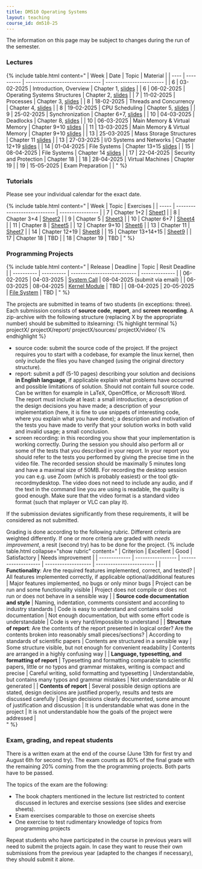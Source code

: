 ```yaml
---
title: DM510 Operating Systems
layout: teaching
course_id: dm510-25
---
```


The information on this page may be subject to changes during the run of the semester.
### Lectures

{% include table.html content="
| Week |   Date     |              Topic              | Material                 |
| ---- | ---------- | ------------------------------- | ------------------------ |
| 6    | 03-02-2025 | Introduction, Overview          | Chapter 1, [slides](lecture1.pdf) |
| 6    | 06-02-2025 | Operating Systems Structures    | Chapter 2, [slides](lecture2.pdf) |
| 7    | 11-02-2025 | Processes                       | Chapter 3, [slides](lecture3.pdf) |
| 8    | 18-02-2025 | Threads and Concurrency         | Chapter 4, [slides](lecture4.pdf) |
| 8    | 19-02-2025 | CPU Scheduling                  | Chapter 5, [slides](lecture5.pdf) |
| 9    | 25-02-2025 | Synchronization                 | Chapter 6+7, [slides](lecture6.pdf) |
| 10   | 04-03-2025 | Deadlocks                       | Chapter 8, [slides](lecture7.pdf) |
| 10   | 06-03-2025 | Main Memory & Virtual Memory    | Chapter 9+10 [slides](lecture8.pdf) |
| 11   | 13-03-2025 | Main Memory & Virtual Memory    | Chapter 9+10 [slides](lecture9.pdf) |
| 13   | 25-03-2025 | Mass Storage Structures         | Chapter 11 [slides](lecture10.pdf) |
| 13   | 27-03-2025 | I/O Systems and Networks        | Chapter 12+19 [slides](lecture11.pdf) |
| 14   | 01-04-2025 | File Systems                    | Chapter 13+15 [slides](lecture12.pdf) |
| 15   | 08-04-2025 | File Systems                    | Chapter 14  [slides](lecture13.pdf) |
| 17   | 22-04-2025 | Security and Protection         | Chapter 18               |
| 18   | 28-04-2025 | Virtual Machines                | Chapter 19               |
| 19   | 15-05-2025 | Exam Preparation                |                          |
" %}


### Tutorials
Please see your individual calendar for the exact date.


{% include table.html content="
| Week  |              Topic           | Exercises        |
| ----- | ---------------------------- | ---------------- |
| 7     | Chapter 1+2                  | [Sheet1](sheet1) |
| 8     | Chapter 3+4                  | [Sheet2](sheet2) |
| 9     | Chapter 5                    | [Sheet3](sheet3) |
| 10    | Chapter 6+7                  | [Sheet4](sheet4) |
| 11    | Chapter 8                    | [Sheet5](sheet5) |
| 12    | Chapter 9+10                 | [Sheet6](sheet6) |
| 13    | Chapter 11                   | [Sheet7](sheet7) |
| 14    | Chapter 12+19                | [Sheet8](sheet8) |
| 15    | Chapter 13+14+15             | [Sheet9](sheet9) |
| 17    | Chapter 18                   | TBD              |
| 18    | Chapter 19                   | TBD              |
" %}

### Programming Projects

{% include table.html content="
|   Release  |  Deadline  |             Topic           | Resit Deadline |
| ---------- | ---------- | --------------------------- | -------------- |
| 06-02-2025 | 04-03-2025 |  [System Call](project1)    | 	08-04-2025 (submit via email) |
| 06-03-2025 | 08-04-2025 |  [Kernel Module](project2)  | TBD            |
| 08-04-2025 | 20-05-2025 |  [File System](project3)    | TBD            |
" %}

The projects are submitted in teams of two students (in exceptions: three). Each submission consists of **source code**, **report**, and **screen recording**. A zip-archive with the following structure (replacing X by the appropriate number) should be submitted to itslearning:
{% highlight terminal %}
projectX/
projectX/report/
projectX/sources/
projectX/video/
{% endhighlight %}

- source code: submit the source code of the project. If the project requires you to start with a codebase, for example the linux kernel, then only include the files you have changed (using the original directory structure).
- report: submit a pdf (5-10 pages) describing your solution and decisions **in English language**, if applicable explain what problems have occurred and possible limitations of solution. Should not contain full source code. Can be written for example in LaTeX, OpenOffice, or Microsoft Word. The report must include at least: a small introduction; a description of the design decisions you have made; a description of your implementation (here, it is fine to use snippets of interesting code, where you explain what you have done); a description and motivation of the tests you have made to verify that your solution works in both valid and invalid usage; a small conclusion.
- screen recording: in this recording you show that your implementation is working correctly. During the session you should also perform all or some of the tests that you described in your report. In your report you should refer to the tests you performed by giving the precise time in the video file. The recorded session should be maximally 5 minutes long and have a maximal size of 50MB. 
For recording the desktop session you can e.g. use Zoom (which is probably easiest) or the tool gtk-recordmydesktop. The video does not need to include any audio, and if the text in the command line you are using is readable, the quality is good enough. Make sure that the video format is a standard video format (such that mplayer or VLC can play it).

If the submission deviates significantly from these requirements, it will be considered as not submitted.

Grading is done according to the following rubric. Different criteria are weighted differently. If one or more criteria are graded with *needs improvement*, a resit (second try) has to be done for the project. 
{% include table.html collapse="show rubric" content="
| Criterion     | Excellent         |  Good                | Satisfactory        | Needs improvement        |
| ------------- | ----------------- | -------------------- | ------------------- | ------------------------ |
| **Functionality**: Are the required features implemented, correct, and tested? | All features implemented correctly, if applicable optional/additional features | Major features implemented, no bugs or only minor bugs | Project can be run and some functionality visible | Project does not compile or does not run or does not behave in a sensible way |
| **Source code documentation and style** | Naming, indentation, comments consistent and according to industry standards | Code is easy to understand and contains solid documentation | Not enough documentation, but with some effort code is understandable | Code is very hard/impossible to understand |
| **Structure of report**: Are the contents of the report presented in logical order? Are the contents broken into reasonably small pieces/sections? | According to standards of scientific papers | Contents are structured in a sensible way | Some structure visible, but not enough for convenient readability | Contents are arranged in a highly confusing way |
| **Language, typesetting, and formatting of report** | Typesetting and formatting comparable to scientific papers, little or no typos and grammar mistakes, writing is compact and precise | Careful writing, solid formatting and typesetting | Understandable, but contains many typos and grammar mistakes | Not understandable or AI generated |
| **Contents of report** | Several possible design options are stated, design decisions are justified properly, results and tests are discussed carefully | Design decisions clearly documented, some amount of justification and discussion | It is understandable what was done in the project | It is not understandable how the goals of the project were addressed |   
" %}


### Exam, grading, and repeat students

There is a written exam at the end of the course (June 13th for first try and August 6th for second try).
The exam counts as 80% of the final grade with
the remaining 20% coming from the the programming projects. Both parts have to be passed.

The topics of the exam are the following:
- The book chapters mentioned in the lecture list restricted to content discussed in lectures and exercise sessions (see slides and exercise sheets).
- Exam exercises comparable to those on exercise sheets
- One exercise to test rudimentary knowledge of topics from programming projects

Repeat students who have participated in the course in previous years will need to submit the projects again.
In case they want to reuse their own submissions from the previous year (adapted to the changes if necessary), they should submit it alone.
